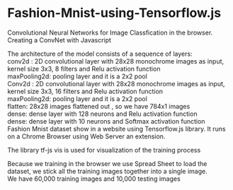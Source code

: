 # Fashion-Mnist-using-Tensorflow.js
Convolutional Neural Networks for Image Classfication in the browser.     
Creating a ConvNet with Javascript  

The architecture of the model consists of a sequence of layers:  
conv2d : 2D convolutional layer with 28x28 monochrome images as input, kernel size 3x3, 8 filters and Relu activation function  
maxPooling2d: pooling layer and it is a 2x2 pool  
Conv2d : 2D convolutional layer with 28x28 monochrome images as input, kernel size 3x3, 16 filters and Relu activation function  
maxPooling2d: pooling layer and it is a 2x2 pool  
flatten: 28x28 images flattened out , so we have 784x1 images  
dense: dense layer with 128 neurons and Relu activation function  
dense: dense layer with 10 neurons and Softmax activation function  
Fashion Mnist dataset show in a website using Tensorflow.js library. It runs on a Chrome Browser using Web Server an extension.   

The library tf-js vis is used for visualization of the training process  

Because we training in the browser we use Spread Sheet to load the dataset, we stick all the training images together into a single image.  
We have 60,000 training images and 10,000 testing images


